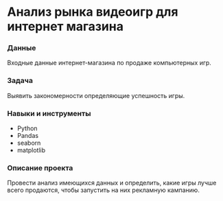 # Анализ рынка видеоигр для интернет магазина  
### Данные
Входные данные интернет-магазина по продаже компьютерных игр.
### Задача
Выявить закономерности определяющие успешность игры.
### Навыки и инструменты
- Python
- Pandas
- seaborn
- matplotlib
### Описание проекта 
Провести анализ имеющихся данных и определить, какие игры лучше всего продаются, чтобы запустить на
 них рекламную кампанию.
